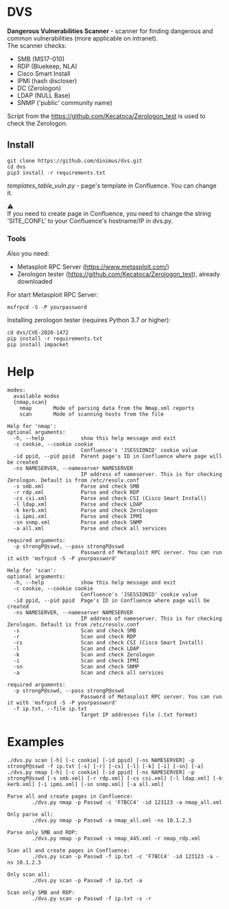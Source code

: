# DVS
**Dangerous Vulnerabilities Scanner** - scanner for finding dangerous and common vulnerabilities (more applicable on intranet).  
The scanner checks:
- SMB (MS17-010)
- RDP (Bluekeep, NLA)
- Cisco Smart Install
- IPMI (hash discloser)
- DC (Zerologon)
- LDAP (NULL Base)
- SNMP ('public' community name)  
  
Script from the https://github.com/Kecatoca/Zerologon_test is used to check the Zerologon.

## Install
```
git clone https://github.com/dinimus/dvs.git
cd dvs
pip3 install -r requirements.txt
```
*templates_table_vuln.py* - page's template in Confluence. You can change it.  
  
:warning:  
If you need to create page in Confluence, you need to change the string 'SITE_CONFL' to your Confluence's hostname/IP in dvs.py.  

### Tools
Also you need:
- Metasploit RPC Server (https://www.metasploit.com/)
- Zerologon tester (https://github.com/Kecatoca/Zerologon_test), already downloaded  
  
For start Metasploit RPC Server:
```
msfrpcd -S -P yourpassword
```
Installing zerologon tester (requires Python 3.7 or higher):
```
cd dvs/CVE-2020-1472
pip install -r requirements.txt
pip install impacket
```

# Help
```
modes:
  available modes
  {nmap,scan}
    nmap       Mode of parsing data from the Nmap.xml reports
    scan       Mode of scanning hosts from the file
 
Help for 'nmap':
optional arguments:
  -h, --help            show this help message and exit
  -c cookie, --cookie cookie
                        Confluence's 'JSESSIONID' cookie value
  -id ppid, --pid ppid  Parent page's ID in Confluence where page will be created
  -ns NAMESERVER, --nameserver NAMESERVER
                        IP address of nameserver. This is for checking Zerologon. Default is from /etc/resolv.conf
  -s smb.xml            Parse and check SMB
  -r rdp.xml            Parse and check RDP
  -cs csi.xml           Parse and check CSI (Cisco Smart Install)
  -l ldap.xml           Parse and check LDAP
  -k kerb.xml           Parse and check Zerologon
  -i ipmi.xml           Parse and check IPMI
  -sn snmp.xml          Parse and check SNMP
  -a all.xml            Parse and check all services
 
required arguments:
  -p strongP@sswd, --pass strongP@sswd
                        Password of Metasploit RPC server. You can run it with 'msfrpcd -S -P yourpassword'
 
Help for 'scan':
optional arguments:
  -h, --help            show this help message and exit
  -c cookie, --cookie cookie
                        Confluence's 'JSESSIONID' cookie value
  -id ppid, --pid ppid  Page's ID in Confluence where page will be created
  -ns NAMESERVER, --nameserver NAMESERVER
                        IP address of nameserver. This is for checking Zerologon. Default is from /etc/resolv.conf
  -s                    Scan and check SMB
  -r                    Scan and check RDP
  -cs                   Scan and check CSI (Cisco Smart Install)
  -l                    Scan and check LDAP
  -k                    Scan and check Zerologon
  -i                    Scan and check IPMI
  -sn                   Scan and check SNMP
  -a                    Scan and check all services
 
required arguments:
  -p strongP@sswd, --pass strongP@sswd
                        Password of Metasploit RPC server. You can run it with 'msfrpcd -S -P yourpassword'
  -f ip.txt, --file ip.txt
                        Target IP addresses file (.txt format)
```

# Examples
```
./dvs.py scan [-h] [-c cookie] [-id ppid] [-ns NAMESERVER] -p strongP@sswd -f ip.txt [-s] [-r] [-cs] [-l] [-k] [-i] [-sn] [-a]
./dvs.py nmap [-h] [-c cookie] [-id ppid] [-ns NAMESERVER] -p strongP@sswd [-s smb.xml] [-r rdp.xml] [-cs csi.xml] [-l ldap.xml] [-k kerb.xml] [-i ipmi.xml] [-sn snmp.xml] [-a all.xml]
 
Parse all and create pages in Confluence:
        ./dvs.py nmap -p Passwd -c 'F7BCC4' -id 123123 -a nmap_all.xml

Only parse all:
        ./dvs.py nmap -p Passwd -a nmap_all.xml -ns 10.1.2.3

Parse only SMB and RDP:
        ./dvs.py nmap -p Passwd -s nmap_445.xml -r nmap_rdp.xml

Scan all and create pages in Confluence:
        ./dvs.py scan -p Passwd -f ip.txt -c 'F7BCC4' -id 123123 -a -ns 10.1.2.3

Only scan all:
        ./dvs.py scan -p Passwd -f ip.txt -a

Scan only SMB and RDP:
        ./dvs.py scan -p Passwd -f ip.txt -s -r
```
